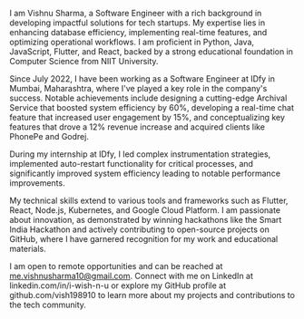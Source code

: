 I am Vishnu Sharma, a Software Engineer with a rich background in developing impactful solutions for tech startups. My expertise lies in enhancing database efficiency, implementing real-time features, and optimizing operational workflows. I am proficient in Python, Java, JavaScript, Flutter, and React, backed by a strong educational foundation in Computer Science from NIIT University.

Since July 2022, I have been working as a Software Engineer at IDfy in Mumbai, Maharashtra, where I've played a key role in the company's success. Notable achievements include designing a cutting-edge Archival Service that boosted system efficiency by 60%, developing a real-time chat feature that increased user engagement by 15%, and conceptualizing key features that drove a 12% revenue increase and acquired clients like PhonePe and Godrej.

During my internship at IDfy, I led complex instrumentation strategies, implemented auto-restart functionality for critical processes, and significantly improved system efficiency leading to notable performance improvements.

My technical skills extend to various tools and frameworks such as Flutter, React, Node.js, Kubernetes, and Google Cloud Platform. I am passionate about innovation, as demonstrated by winning hackathons like the Smart India Hackathon and actively contributing to open-source projects on GitHub, where I have garnered recognition for my work and educational materials.

I am open to remote opportunities and can be reached at me.vishnusharma10@gmail.com. Connect with me on LinkedIn at linkedin.com/in/i-wish-n-u or explore my GitHub profile at github.com/vish198910 to learn more about my projects and contributions to the tech community.